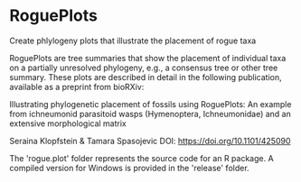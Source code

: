 # RoguePlots
Create phlylogeny plots that illustrate the placement of rogue taxa

RoguePlots are tree summaries that show the placement of individual taxa on a partially unresolved phylogeny, e.g., a consensus tree or other tree summary. These plots are described in detail in the following publication, available as a preprint from bioRXiv:

Illustrating phylogenetic placement of fossils using RoguePlots: An example from ichneumonid parasitoid wasps (Hymenoptera, Ichneumonidae) and an extensive morphological matrix

Seraina Klopfstein & Tamara Spasojevic
DOI: https://doi.org/10.1101/425090 

The 'rogue.plot' folder represents the source code for an R package. A compiled version for Windows is provided in the 'release' folder.
